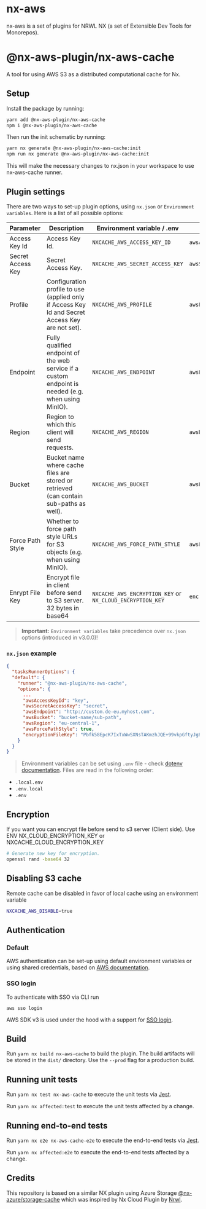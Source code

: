 # nx-aws

nx-aws is a set of plugins for NRWL NX (a set of Extensible Dev Tools for Monorepos).

# @nx-aws-plugin/nx-aws-cache

A tool for using AWS S3 as a distributed computational cache for Nx.

## Setup

Install the package by running:

```bash
yarn add @nx-aws-plugin/nx-aws-cache
npm i @nx-aws-plugin/nx-aws-cache
```

Then run the init schematic by running:

```bash
yarn nx generate @nx-aws-plugin/nx-aws-cache:init
npm run nx generate @nx-aws-plugin/nx-aws-cache:init
```

This will make the necessary changes to nx.json in your workspace to use nx-aws-cache runner.

## Plugin settings

There are two ways to set-up plugin options, using `nx.json` or `Environment variables`. Here is a list of all possible options:

| Parameter         | Description                                                                                         | Environment variable / .env                               | `nx.json`            | Example                                      |
| ----------------- | --------------------------------------------------------------------------------------------------- | --------------------------------------------------------- | -------------------- | -------------------------------------------- |
| Access Key Id     | Access Key Id.                                                                                      | `NXCACHE_AWS_ACCESS_KEY_ID`                               | `awsAccessKeyId`     | my-id                                        |
| Secret Access Key | Secret Access Key.                                                                                  | `NXCACHE_AWS_SECRET_ACCESS_KEY`                           | `awsSecretAccessKey` | my-key                                       |
| Profile           | Configuration profile to use (applied only if Access Key Id and Secret Access Key are not set).     | `NXCACHE_AWS_PROFILE`                                     | `awsProfile`         | profile-1                                    |
| Endpoint          | Fully qualified endpoint of the web service if a custom endpoint is needed (e.g. when using MinIO). | `NXCACHE_AWS_ENDPOINT`                                    | `awsEndpoint`        | http://custom.de-eu.myhost.com               |
| Region            | Region to which this client will send requests.                                                     | `NXCACHE_AWS_REGION`                                      | `awsRegion`          | eu-central-1                                 |
| Bucket            | Bucket name where cache files are stored or retrieved (can contain sub-paths as well).              | `NXCACHE_AWS_BUCKET`                                      | `awsBucket`          | bucket-name/sub-path                         |
| Force Path Style  | Whether to force path style URLs for S3 objects (e.g. when using MinIO).                            | `NXCACHE_AWS_FORCE_PATH_STYLE`                            | `awsForcePathStyle`  | true                                         |
| Enrypt File Key   | Encrypt file in client before send to S3 server. 32 bytes in base64                                 | `NXCACHE_AWS_ENCRYPTION_KEY` or `NX_CLOUD_ENCRYPTION_KEY` | `encryptionFileKey`  | PcZrGOSda3zwWh9yYTJB5bnHORgXf3dphj55tPI74O0= |

> **Important:** `Environment variables` take precedence over `nx.json` options (introduced in v3.0.0)!

### `nx.json` example

```json
{
  "tasksRunnerOptions": {
  "default": {
    "runner": "@nx-aws-plugin/nx-aws-cache",
    "options": {
      ...
      "awsAccessKeyId": "key",
      "awsSecretAccessKey": "secret",
      "awsEndpoint": "http://custom.de-eu.myhost.com",
      "awsBucket": "bucket-name/sub-path",
      "awsRegion": "eu-central-1",
      "awsForcePathStyle": true,
      "encryptionFileKey": "Pbfk58EpcK7IxTxWwSXNsTAKmzhJQE+99vkpGftyJg8="
    }
  }
}
```

> Environment variables can be set using `.env` file - check [dotenv documentation](https://www.npmjs.com/package/dotenv). Files are read in the following order:

- `.local.env`
- `.env.local`
- `.env`

## Encryption

If you want you can encrypt file before send to s3 server (Client side). Use ENV
NX_CLOUD_ENCRYPTION_KEY or NXCACHE_CLOUD_ENCRYPTION_KEY

```sh
# Generate new key for encryption.
openssl rand -base64 32
```

## Disabling S3 cache

Remote cache can be disabled in favor of local cache using an environment variable

```bash
NXCACHE_AWS_DISABLE=true
```

## Authentication

### Default

AWS authentication can be set-up using default environment variables or using shared credentials, based on [AWS documentation](https://docs.aws.amazon.com/sdk-for-javascript/v3/developer-guide/setting-credentials-node.html).

### SSO login

To authenticate with SSO via CLI run

`aws sso login`

AWS SDK v3 is used under the hood with a support for [SSO login](https://docs.aws.amazon.com/cli/latest/userguide/cli-configure-sso.html).

## Build

Run `yarn nx build nx-aws-cache` to build the plugin. The build artifacts will be stored in the `dist/` directory. Use the `--prod` flag for a production build.

## Running unit tests

Run `yarn nx test nx-aws-cache` to execute the unit tests via [Jest](https://jestjs.io).

Run `yarn nx affected:test` to execute the unit tests affected by a change.

## Running end-to-end tests

Run `yarn nx e2e nx-aws-cache-e2e` to execute the end-to-end tests via [Jest](https://jestjs.io).

Run `yarn nx affected:e2e` to execute the end-to-end tests affected by a change.

## Credits

This repository is based on a similar NX plugin using Azure Storage [@nx-azure/storage-cache](https://github.com/microsoft/nx-azure) which was inspired by Nx Cloud Plugin by [Nrwl](https://github.com/nrwl/nx).

